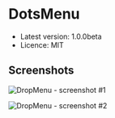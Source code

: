 DotsMenu
========

- Latest version: 1.0.0beta
- Licence: MIT

Screenshots
-----------

![DropMenu - screenshot #1](https://raw.github.com/andchir/drop-menu/master/screenshots/screenshot01.png?raw=true "DropMenu - screenshot #1")

![DropMenu - screenshot #2](https://raw.github.com/andchir/drop-menu/master/screenshots/screenshot02.png?raw=true "DropMenu - screenshot #2")

